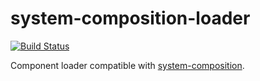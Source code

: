 # system-composition-loader

[![Build Status](https://travis-ci.org/bamboo/system-composition-loader.svg?branch=master)](https://travis-ci.org/bamboo/system-composition-loader)

Component loader compatible with [system-composition](http://github.com/bamboo/system-composition).
